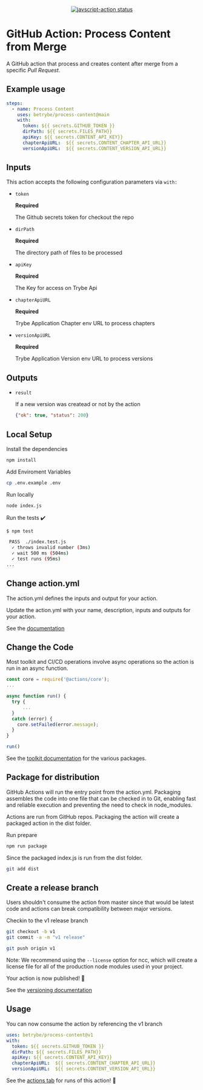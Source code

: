 <p align="center">
  <a href="https://github.com/betrybe/process-content/actions"><img alt="javscript-action status" src="https://github.com/betrybe/process-content/workflows/units-test/badge.svg"></a>
</p>

# GitHub Action: Process Content from Merge

A GitHub action that process and creates content after merge from a specific _Pull Request_.

## Example usage
```yaml
steps:
  - name: Process Content
    uses: betrybe/process-content@main
    with:
      token: ${{ secrets.GITHUB_TOKEN }}
      dirPath: ${{ secrets.FILES_PATH}}
      apiKey: ${{ secrets.CONTENT_API_KEY}}
      chapterApiURL:  ${{ secrets.CONTENT_CHAPTER_API_URL}}
      versionApiURL:  ${{ secrets.CONTENT_VERSION_API_URL}}
```

## Inputs

This action accepts the following configuration parameters via `with:`

- `token`

  **Required**

  The Github secrets token for checkout the repo

- `dirPath`

  **Required**

  The directory path of files to be processed

- `apiKey`

  **Required**

  The Key for access on Trybe Api


- `chapterApiURL`

  **Required**

  Trybe Application Chapter env URL to process chapters

- `versionApiURL`

  **Required**

  Trybe Application Version env URL to process versions

## Outputs

- `result`

  If a new version was createad or not by the action

  ```json
  {"ok": true, "status": 200}
  ```


## Local Setup

Install the dependencies

```bash
npm install
```

Add Enviroment Variables

```bash
cp .env.example .env
```

Run locally

```bash
node index.js
```

Run the tests :heavy_check_mark:

```bash
$ npm test

 PASS  ./index.test.js
  ✓ throws invalid number (3ms)
  ✓ wait 500 ms (504ms)
  ✓ test runs (95ms)
...
```

## Change action.yml

The action.yml defines the inputs and output for your action.

Update the action.yml with your name, description, inputs and outputs for your action.

See the [documentation](https://help.github.com/en/articles/metadata-syntax-for-github-actions)

## Change the Code

Most toolkit and CI/CD operations involve async operations so the action is run in an async function.

```javascript
const core = require('@actions/core');
...

async function run() {
  try {
      ...
  }
  catch (error) {
    core.setFailed(error.message);
  }
}

run()
```

See the [toolkit documentation](https://github.com/actions/toolkit/blob/master/README.md#packages) for the various packages.

## Package for distribution

GitHub Actions will run the entry point from the action.yml. Packaging assembles the code into one file that can be checked in to Git, enabling fast and reliable execution and preventing the need to check in node_modules.

Actions are run from GitHub repos.  Packaging the action will create a packaged action in the dist folder.

Run prepare

```bash
npm run package
```

Since the packaged index.js is run from the dist folder.

```bash
git add dist
```

## Create a release branch

Users shouldn't consume the action from master since that would be latest code and actions can break compatibility between major versions.

Checkin to the v1 release branch

```bash
git checkout -b v1
git commit -a -m "v1 release"
```

```bash
git push origin v1
```

Note: We recommend using the `--license` option for ncc, which will create a license file for all of the production node modules used in your project.

Your action is now published! :rocket:

See the [versioning documentation](https://github.com/actions/toolkit/blob/master/docs/action-versioning.md)

## Usage

You can now consume the action by referencing the v1 branch

```yaml
uses: betrybe/process-content@v1
with:
  token: ${{ secrets.GITHUB_TOKEN }}
  dirPath: ${{ secrets.FILES_PATH}}
  apiKey: ${{ secrets.CONTENT_API_KEY}}
  chapterApiURL:  ${{ secrets.CONTENT_CHAPTER_API_URL}}
  versionApiURL:  ${{ secrets.CONTENT_VERSION_API_URL}}
```

See the [actions tab](https://github.com/actions/javascript-action/actions) for runs of this action! :rocket:
